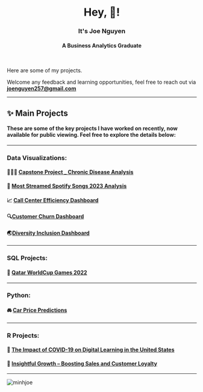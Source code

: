 <h1 align="center">Hey, 🙋! </h1> 
<h3 align="center">It's Joe Nguyen </h3> </p> <h4 align="center"> A Business Analytics Graduate </h4>


<br />

Here are some of my projects. </p>
Welcome any feedback and learning opportunities, feel free to reach out via **joenguyen257@gmail.com**

---
## ✨ Main Projects

#### These are some of the key projects I have worked on recently, now available for public viewing. Feel free to explore the details below:
---
### Data Visualizations:
#### 🧑‍🤝‍🧑 [Capstone Project _ Chronic Disease Analysis](https://github.com/minhjoe/Chronic-Disease-Analysis)
#### 🏡 [Most Streamed Spotify Songs 2023 Analysis](https://github.com/minhjoe/Predictive-Analytics-for-Sony-Music-Visualizing-Song-Success-in-2023/tree/main)
#### 📈 [Call Center Efficiency Dashboard](https://app.powerbi.com/view?r=eyJrIjoiOTc0NGM1ZmEtYTQ1Ni00Nzk1LTg5Y2UtYTA3NWU1MTc5ODI3IiwidCI6IjgyYzUxNGMxLWE3MTctNDA4Ny1iZTA2LWQ0MGQyMDcwYWQ1MiJ9)
#### 🔍[Customer Churn Dashboard](https://github.com/minhjoe/PowerBI-Dashboard-Portfolio/blob/main/customer-churn.pdf)
#### 🌏[Diversity Inclusion Dashboard](https://github.com/minhjoe/PowerBI-Dashboard-Portfolio/blob/main/diversity-inclusion.pdf)
---
### SQL Projects:
#### 🏅 [Qatar WorldCup Games 2022](https://github.com/minhjoe/SQL-Database-Design-for-Qatar-2022-World-Cup)
---
### Python:
#### 🚘 [Car Price Predictions](https://github.com/minhjoe/Car-Price-Prediction)
---
### R Projects:

#### 🔢 [The Impact of COVID-19 on Digital Learning in the United States](https://github.com/minhjoe/COVID19-Education-Impact)

#### 🛒 [Insightful Growth – Boosting Sales and Customer Loyalty ](https://github.com/minhjoe/Dibs-Sales-Marketing-Optimization) 

---

<p align="left"> <img src="https://komarev.com/ghpvc/?username=minhjoe&label=Profile%20views&color=0e75b6&style=flat" alt="minhjoe" /> </p>
